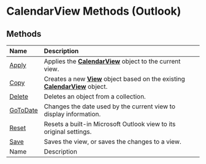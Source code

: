 
# CalendarView Methods (Outlook)

## Methods



|**Name**|**Description**|
|:-----|:-----|
| [Apply](274edf67-7a3b-8132-3990-a07fa30b5024.md)|Applies the  **[CalendarView](37e078b9-9fc6-5894-b043-06d7257666a8.md)** object to the current view.|
| [Copy](ed33fd43-f36a-99e2-db61-9482423a9558.md)|Creates a new  **[View](41c8d149-9912-1685-4c8b-3c849cc6f1ed.md)** object based on the existing **[CalendarView](37e078b9-9fc6-5894-b043-06d7257666a8.md)** object.|
| [Delete](90a07253-844e-d40b-6450-c97a9cf85c58.md)|Deletes an object from a collection.|
| [GoToDate](f54ad557-4529-b598-1314-c277ddba8495.md)|Changes the date used by the current view to display information.|
| [Reset](222b2537-4d70-6a12-97f2-5034a262655b.md)|Resets a built-in Microsoft Outlook view to its original settings.|
| [Save](19cea2c8-39bd-875c-2cde-50d19f25f73b.md)|Saves the view, or saves the changes to a view.|
|Name|Description|
